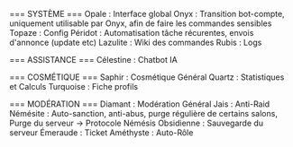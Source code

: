 === SYSTÈME ===
Opale : Interface global
Onyx : Transition bot-compte, uniquement utilisable par Onyx, afin de faire les commandes sensibles
Topaze : Config
Péridot : Automatisation tâche récurentes, envois d'annonce (update etc)
Lazulite : Wiki des commandes
Rubis : Logs

=== ASSISTANCE ===
Célestine : Chatbot IA

=== COSMÉTIQUE ===
Saphir : Cosmétique Général
Quartz : Statistiques et Calculs
Turquoise : Fiche profils

=== MODÉRATION ===
Diamant : Modération Général
Jais : Anti-Raid
Némésite : Auto-sanction, anti-abus, purge régulière de certains salons, Purge du serveur -> Protocole Némésis
Obsidienne : Sauvegarde du serveur
Émeraude : Ticket
Améthyste : Auto-Rôle